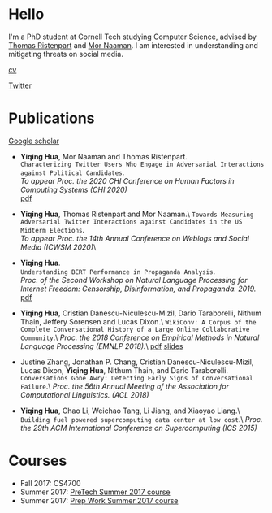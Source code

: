 # Hello

I'm a PhD student at Cornell Tech studying Computer Science,
advised by [Thomas Ristenpart](https://rist.tech.cornell.edu/) and [Mor Naaman](https://people.jacobs.cornell.edu/mor/).
I am interested in understanding and mitigating threats on social media.

[cv](https://github.com/vegetable68/cv/blob/master/cv-yiqing-hua.pdf)

[Twitter](https://twitter.com/yiqqqing)

# Publications

[Google scholar](scholar.google.com/citations?user=ING38FQAAAAJ&hl=en)

* **Yiqing Hua**, Mor Naaman and Thomas Ristenpart.  
`Characterizing Twitter Users Who Engage in Adversarial Interactions against Political Candidates`.  
*To appear Proc. the 2020 CHI Conference on Human Factors in Computing Systems (CHI 2020)*  
[pdf](http://vegetable68.github.io/papers/adversarial_user_chi2020.pdf)

* **Yiqing Hua**, Thomas Ristenpart and Mor Naaman.\ 
`Towards Measuring Adversarial Twitter Interactions against Candidates in the US Midterm Elections`.\
*To appear Proc. the 14th Annual Conference on Weblogs and Social Media (ICWSM 2020)*\ 

* **Yiqing Hua**.\
`Understanding BERT Performance in Propaganda Analysis`.\
*Proc. of the Second Workshop on Natural Language Processing for Internet Freedom: Censorship, Disinformation, and Propaganda. 2019.*\
[pdf](http://vegetable68.github.io/papers/bert_propaganda_emnlp2019.pdf) 

* **Yiqing Hua**, Cristian Danescu-Niculescu-Mizil, Dario Taraborelli, Nithum Thain, Jeffery Sorensen and Lucas Dixon.\ 
`WikiConv: A Corpus of the Complete Conversational History of a Large Online Collaborative Community`.\ 
*Proc. the 2018 Conference on Empirical Methods in Natural Language Processing (EMNLP 2018).*\ 
[pdf](http://vegetable68.github.io/papers/wikiconv_emnlp2018.pdf) 
[slides](http://vegetable68.github.io/slides/wikiconv_emnlp2018.pdf)

* Justine Zhang, Jonathan P. Chang, Cristian Danescu-Niculescu-Mizil, Lucas Dixon, **Yiqing Hua**, Nithum Thain, and Dario Taraborelli.\
`Conversations Gone Awry: Detecting Early Signs of Conversational Failure`.\ 
*Proc. the 56th Annual Meeting of the Association for Computational Linguistics. (ACL 2018)*  

* **Yiqing Hua**, Chao Li, Weichao Tang, Li Jiang, and Xiaoyao Liang.\ 
`Building fuel powered supercomputing data center at low cost`.\ 
*Proc. the 29th ACM International Conference on Supercomputing (ICS 2015)*  


# Courses

* Fall 2017: CS4700
* Summer 2017: [PreTech Summer 2017 course](http://vegetable68.github.io/PreTech) 
* Summer 2017: [Prep Work Summer 2017 course](http://vegetable68.github.io/PreWork)
